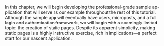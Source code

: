 In this chapter, we will begin developing the professional-grade sample ap-
plication that will serve as our example throughout the rest of this tutorial.
Although the sample app will eventually have users, microposts, and a full
login and authentication framework, we will begin with a seemingly limited
topic: the creation of static pages. Despite its apparent simplicity, making static
pages is a highly instructive exercise, rich in implications—a perfect start for
our nascent application.